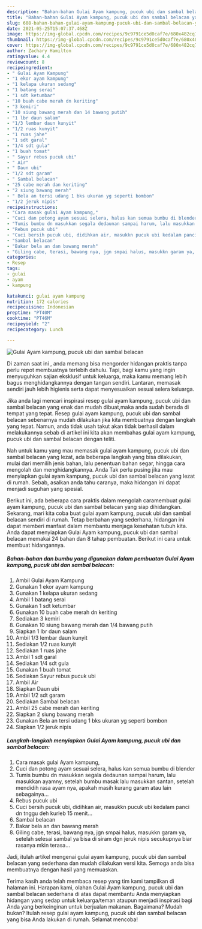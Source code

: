 ```yaml
---
description: "Bahan-bahan Gulai Ayam kampung, pucuk ubi dan sambal belacan yang nikmat Untuk Jualan"
title: "Bahan-bahan Gulai Ayam kampung, pucuk ubi dan sambal belacan yang nikmat Untuk Jualan"
slug: 608-bahan-bahan-gulai-ayam-kampung-pucuk-ubi-dan-sambal-belacan-yang-nikmat-untuk-jualan
date: 2021-05-25T15:07:37.468Z
image: https://img-global.cpcdn.com/recipes/9c9791ce5d0caf7e/680x482cq70/gulai-ayam-kampung-pucuk-ubi-dan-sambal-belacan-foto-resep-utama.jpg
thumbnail: https://img-global.cpcdn.com/recipes/9c9791ce5d0caf7e/680x482cq70/gulai-ayam-kampung-pucuk-ubi-dan-sambal-belacan-foto-resep-utama.jpg
cover: https://img-global.cpcdn.com/recipes/9c9791ce5d0caf7e/680x482cq70/gulai-ayam-kampung-pucuk-ubi-dan-sambal-belacan-foto-resep-utama.jpg
author: Zachary Hamilton
ratingvalue: 4.4
reviewcount: 8
recipeingredient:
- " Gulai Ayam Kampung"
- "1 ekor ayam kampung"
- "1 kelapa ukuran sedang"
- "1 batang serai"
- "1 sdt ketumbar"
- "10 buah cabe merah dn keriting"
- "3 kemiri"
- "10 siung bawang merah dan 14 bawang putih"
- "1 lbr daun salam"
- "1/3 lembar daun kunyit"
- "1/2 ruas kunyit"
- "1 ruas jahe"
- "1 sdt garal"
- "1/4 sdt gula"
- "1 buah tomat"
- " Sayur rebus pucuk ubi"
- " Air"
- " Daun ubi"
- "1/2 sdt garam"
- " Sambal belacan"
- "25 cabe merah dan keriting"
- "2 siung bawang merah"
- " Bela an tersi udang 1 bks ukuran yg seperti bombon"
- "1/2 jeruk nipis"
recipeinstructions:
- "Cara masak gulai Ayam kampung,"
- "Cuci dan potong ayam sesuai selera, halus kan semua bumbu di blender"
- "Tumis bumbu dn masukkan segala dedaunan sampai harum, lalu masukkan ayamny, setelah bumbu masak lalu masukkan santan, setelah mendidih rasa ayam nya, apakah masih kurang garam atau lain sebagainya..."
- "Rebus pucuk ubi"
- "Cuci bersih pucuk ubi, didihkan air, masukkn pucuk ubi kedalam panci dn tnggu deh kurleb 15 menit..."
- "Sambal belacan"
- "Bakar bela an dan bawang merah"
- "Giling cabe, terasi, bawang nya, jgn smpai halus, masukkn garam ya, setelah selesai sambal ya bisa di siram dgn jeruk nipis secukupnya biar rasanya mkin terasa..."
categories:
- Resep
tags:
- gulai
- ayam
- kampung

katakunci: gulai ayam kampung 
nutrition: 172 calories
recipecuisine: Indonesian
preptime: "PT40M"
cooktime: "PT46M"
recipeyield: "2"
recipecategory: Lunch

---
```



![Gulai Ayam kampung, pucuk ubi dan sambal belacan](https://img-global.cpcdn.com/recipes/9c9791ce5d0caf7e/680x482cq70/gulai-ayam-kampung-pucuk-ubi-dan-sambal-belacan-foto-resep-utama.jpg)

Di zaman  saat ini , anda memang bisa mengorder hidangan praktis tanpa perlu repot membuatnya terlebih dahulu. Tapi, bagi kamu yang ingin menyuguhkan sajian eksklusif untuk keluarga, maka kamu memang lebih bagus menghidangkannya dengan tangan sendiri. Lantaran, memasak sendiri jauh lebih higienis serta dapat menyesuaikan sesuai selera keluarga.

Jika anda lagi mencari inspirasi resep gulai ayam kampung, pucuk ubi dan sambal belacan yang enak dan mudah dibuat,maka anda sudah berada di tempat yang tepat. Resep gulai ayam kampung, pucuk ubi dan sambal belacan  sebenarnya mudah dilakukan jika kita membuatnya dengan langkah yang tepat. Namun, anda tidak usah takut akan tidak berhasil dalam melakukannya 
sebab di artikel ini kita akan membahas gulai ayam kampung, pucuk ubi dan sambal belacan dengan teliti.  



Nah untuk kamu yang mau memasak gulai ayam kampung, pucuk ubi dan sambal belacan yang lezat, ada beberapa langkah yang bisa dilakukan, mulai dari memilih jenis bahan, lalu penentuan bahan segar, hingga cara mengolah dan menghidangkannya. Anda Tak perlu pusing jika mau menyiapkan gulai ayam kampung, pucuk ubi dan sambal belacan yang lezat di rumah. Sebab, asalkan anda  tahu caranya, maka hidangan ini dapat menjadi suguhan yang spesial.

Berikut ini, ada beberapa cara praktis  dalam mengolah caramembuat gulai ayam kampung, pucuk ubi dan sambal belacan yang siap dihidangkan. Sekarang, mari kita coba buat gulai ayam kampung, pucuk ubi dan sambal belacan sendiri di rumah. Tetap berbahan yang sederhana, hidangan ini dapat memberi manfaat dalam membantu menjaga kesehatan tubuh kita. Anda dapat menyiapkan Gulai Ayam kampung, pucuk ubi dan sambal belacan memakai 24 bahan dan 8 tahap pembuatan. Berikut ini cara untuk membuat hidangannya.

<!--inarticleads1-->

##### Bahan-bahan dan bumbu yang digunakan dalam pembuatan Gulai Ayam kampung, pucuk ubi dan sambal belacan:

1. Ambil  Gulai Ayam Kampung
1. Gunakan 1 ekor ayam kampung
1. Gunakan 1 kelapa ukuran sedang
1. Ambil 1 batang serai
1. Gunakan 1 sdt ketumbar
1. Gunakan 10 buah cabe merah dn keriting
1. Sediakan 3 kemiri
1. Gunakan 10 siung bawang merah dan 1/4 bawang putih
1. Siapkan 1 lbr daun salam
1. Ambil 1/3 lembar daun kunyit
1. Sediakan 1/2 ruas kunyit
1. Sediakan 1 ruas jahe
1. Ambil 1 sdt garal
1. Sediakan 1/4 sdt gula
1. Gunakan 1 buah tomat
1. Sediakan  Sayur rebus pucuk ubi
1. Ambil  Air
1. Siapkan  Daun ubi
1. Ambil 1/2 sdt garam
1. Sediakan  Sambal belacan
1. Ambil 25 cabe merah dan keriting
1. Siapkan 2 siung bawang merah
1. Gunakan  Bela an tersi udang 1 bks ukuran yg seperti bombon
1. Siapkan 1/2 jeruk nipis




<!--inarticleads2-->

##### Langkah-langkah menyiapkan Gulai Ayam kampung, pucuk ubi dan sambal belacan:

1. Cara masak gulai Ayam kampung,
1. Cuci dan potong ayam sesuai selera, halus kan semua bumbu di blender
1. Tumis bumbu dn masukkan segala dedaunan sampai harum, lalu masukkan ayamny, setelah bumbu masak lalu masukkan santan, setelah mendidih rasa ayam nya, apakah masih kurang garam atau lain sebagainya...
1. Rebus pucuk ubi
1. Cuci bersih pucuk ubi, didihkan air, masukkn pucuk ubi kedalam panci dn tnggu deh kurleb 15 menit...
1. Sambal belacan
1. Bakar bela an dan bawang merah
1. Giling cabe, terasi, bawang nya, jgn smpai halus, masukkn garam ya, setelah selesai sambal ya bisa di siram dgn jeruk nipis secukupnya biar rasanya mkin terasa...




Jadi, itulah artikel mengenai  gulai ayam kampung, pucuk ubi dan sambal belacan  yang sederhana dan mudah dilakukan versi kita. Semoga anda bisa membuatnya dengan hasil yang memuaskan. 

Terima kasih anda telah membaca resep yang tim kami tampilkan di halaman ini. Harapan kami, olahan  Gulai Ayam kampung, pucuk ubi dan sambal belacan sederhana di atas dapat membantu Anda menyiapkan hidangan yang sedap untuk keluarga/teman ataupun menjadi inspirasi bagi Anda yang berkeinginan untuk berjualan makanan. Bagaimana? Mudah bukan? Itulah resep gulai ayam kampung, pucuk ubi dan sambal belacan yang bisa Anda lakukan di rumah. Selamat mencoba!

